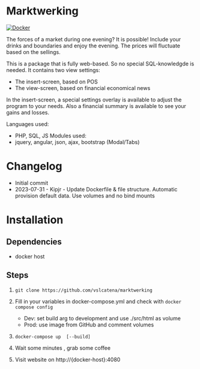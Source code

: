 # Marktwerking

[![Docker](https://github.com/VSLCatena/marktwerking/actions/workflows/docker-publish.yml/badge.svg)](https://github.com/VSLCatena/marktwerking/actions/workflows/docker-publish.yml)


The forces of a market during one evening? It is possible! Include your drinks and boundaries and enjoy the evening. The prices will fluctuate based on the sellings.

This is a package that is fully web-based. So no special SQL-knowledgde is needed. It contains two view settings:
 - The insert-screen, based on POS
 - The view-screen, based on financial economical news

In the insert-screen, a special settings overlay is available to adjust the program to your needs. Also a financial summary is available to see your gains and losses. 

Languages used:
- PHP, SQL, JS
Modules used: 
- jquery, angular, json, ajax, bootstrap (Modal/Tabs) 



# Changelog
- Initial commit
- 2023-07-31 - Kipjr - Update Dockerfile & file structure. Automatic provision default data. Use volumes and no bind mounts


# Installation 

## Dependencies
- docker host


## Steps

1. ```git clone https://github.com/vslcatena/marktwerking``` 

2. Fill in your variables in docker-compose.yml and check with ```docker compose config```
   - Dev: set build arg to development and use ./src/html as volume
   - Prod: use image from GitHub and comment volumes

3. ```docker-compose up  [--build] ```

4. Wait some minutes , grab some coffee

5. Visit website on http://{docker-host}:4080

